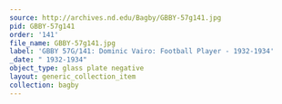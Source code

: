 ```yaml
---
source: http://archives.nd.edu/Bagby/GBBY-57g141.jpg
pid: GBBY-57g141
order: '141'
file_name: GBBY-57g141.jpg
label: 'GBBY 57G/141: Dominic Vairo: Football Player - 1932-1934'
_date: " 1932-1934"
object_type: glass plate negative
layout: generic_collection_item
collection: bagby
---
```

